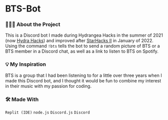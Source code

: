 # BTS-Bot

### 👩🏽‍💻 About the Project
This is a Discord bot I made during Hydrangea Hacks in the summer of 2021 (now [Hydra Hacks](https://hydrahacks.org/)) and improved after [StarHacks II](https://www.starhacks.tech/) in January of 2022. Using the command `!bts` tells the bot to send a random picture of BTS or a BTS member in a Discord chat, as well as a link to listen to BTS on Spotify.

### 💡 My Inspiration
BTS is a group that I had been listening to for a little over three years when I made this Discord bot, and I thought it would be fun to combine my interest in their music with my passion for coding.

### 🛠 Made With
`Replit (IDE)` `node.js` `Discord.js` `Discord`
